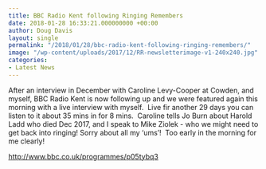 ```yaml
---
title: BBC Radio Kent following Ringing Remembers
date: 2018-01-28 16:33:21.000000000 +00:00
author: Doug Davis
layout: single
permalink: "/2018/01/28/bbc-radio-kent-following-ringing-remembers/"
image: "/wp-content/uploads/2017/12/RR-newsletterimage-v1-240x240.jpg"
categories:
- Latest News
---
```

After an interview in December with Caroline Levy-Cooper at Cowden, and myself, BBC Radio Kent is now following up and we were featured again this morning with a live interview with myself.  Live fir another 29 days you can listen to it about 35 mins in for 8 mins.  Caroline tells Jo Burn about Harold Ladd who died Dec 2017, and I speak to Mike Ziolek - who we might need to get back into ringing! Sorry about all my ‘ums’!  Too early in the morning for me clearly!

http://www.bbc.co.uk/programmes/p05tybq3

&nbsp;
